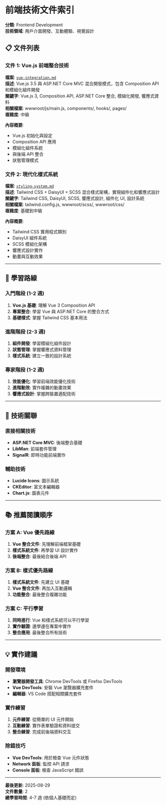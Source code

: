 # 前端技術文件索引

**分類**: Frontend Development  
**技術領域**: 用戶介面開發、互動體驗、視覺設計  

## 📋 文件列表

### 文件 1: Vue.js 前端整合技術
**檔案**: [`vue-integration.md`](./vue-integration.md)  
**描述**: Vue.js 3.5 與 ASP.NET Core MVC 混合開發模式，包含 Composition API 和模組化組件開發  
**關鍵字**: Vue.js 3, Composition API, ASP.NET Core 整合, 模組化開發, 響應式資料  
**相關檔案**: wwwroot/js/main.js, components/, hooks/, pages/  
**複雜度**: 中級  

**內容概要**:
- Vue.js 初始化與設定
- Composition API 應用
- 模組化組件系統
- 與後端 API 整合
- 狀態管理模式

### 文件 2: 現代化樣式系統
**檔案**: [`styling-system.md`](./styling-system.md)  
**描述**: Tailwind CSS + DaisyUI + SCSS 混合樣式架構，實現組件化和響應式設計  
**關鍵字**: Tailwind CSS, DaisyUI, SCSS, 響應式設計, 組件化 UI, 設計系統  
**相關檔案**: tailwind.config.js, wwwroot/scss/, wwwroot/css/  
**複雜度**: 基礎到中級  

**內容概要**:
- Tailwind CSS 實用程式類別
- DaisyUI 組件系統  
- SCSS 模組化架構
- 響應式設計實作
- 動畫與互動效果

---

## 🎯 學習路線

### 入門階段 (1-2 週)
1. **Vue.js 基礎**: 理解 Vue 3 Composition API
2. **專案整合**: 學習 Vue 與 ASP.NET Core 的整合方式
3. **基礎樣式**: 掌握 Tailwind CSS 基本用法

### 進階階段 (2-3 週)  
1. **組件開發**: 學習模組化組件設計
2. **狀態管理**: 掌握響應式資料管理
3. **樣式系統**: 建立一致的設計系統

### 專家階段 (1-2 週)
1. **效能優化**: 學習前端效能優化技術
2. **進階動效**: 實作複雜的動畫效果
3. **響應式設計**: 掌握跨裝置適配技術

---

## 🔗 技術關聯

### 直接相關技術
- **ASP.NET Core MVC**: 後端整合基礎
- **LibMan**: 前端套件管理
- **SignalR**: 即時功能前端實作

### 輔助技術
- **Lucide Icons**: 圖示系統
- **CKEditor**: 富文本編輯器
- **Chart.js**: 圖表元件

---

## 📚 推薦閱讀順序

### 方案 A: Vue 優先路線
1. **Vue 整合文件**: 先理解前端框架基礎
2. **樣式系統文件**: 再學習 UI 設計實作
3. **後端整合**: 最後結合後端 API

### 方案 B: 樣式優先路線  
1. **樣式系統文件**: 先建立 UI 基礎
2. **Vue 整合文件**: 再加入互動邏輯
3. **功能整合**: 最後整合複雜功能

### 方案 C: 平行學習
1. **同時進行**: Vue 和樣式系統可以平行學習
2. **實作驗證**: 邊學邊在專案中實作
3. **整合應用**: 最後整合所有技術

---

## 💡 實作建議

### 開發環境
- **瀏覽器開發工具**: Chrome DevTools 或 Firefox DevTools
- **Vue DevTools**: 安裝 Vue 瀏覽器擴充套件
- **編輯器**: VS Code 搭配相關擴充套件

### 實作練習
1. **元件練習**: 從簡單的 UI 元件開始
2. **互動練習**: 實作表單驗證和資料提交
3. **整合練習**: 完成前後端資料交互

### 除錯技巧
- **Vue DevTools**: 用於檢查 Vue 元件狀態
- **Network 面板**: 監控 API 請求
- **Console 面板**: 檢查 JavaScript 錯誤

---

**最後更新**: 2025-08-29  
**文件數量**: 2  
**總學習時間**: 4-7 週 (依個人基礎而定)